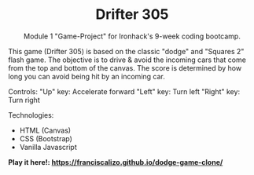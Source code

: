 <h1 align="center">Drifter 305</h1>

<p align="center">
Module 1 "Game-Project" for Ironhack's 9-week coding bootcamp.

This game (Drifter 305) is based on the classic "dodge" and "Squares 2" flash game.
The objective is to drive & avoid the incoming cars that come from the top and bottom of 
the canvas. The score is determined by how long you can avoid being hit by an incoming car.
</p>

<p>
  Controls:
  "Up" key: Accelerate forward
  "Left" key: Turn left
  "Right" key: Turn right
 </p>

Technologies:
- HTML (Canvas)
- CSS (Bootstrap)
- Vanilla Javascript

<strong>Play it here!: https://franciscalizo.github.io/dodge-game-clone/</strong>

